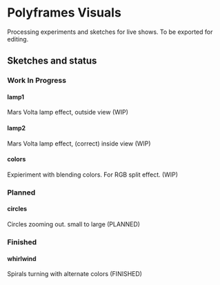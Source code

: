 # Polyframes Visuals

Processing experiments and sketches for live shows.
To be exported for editing.

## Sketches and status

### Work In Progress

#### lamp1

Mars Volta lamp effect, outside view (WIP)

#### lamp2

Mars Volta lamp effect, (correct) inside view (WIP)

#### colors

Expieriment with blending colors. For RGB split effect. (WIP)

### Planned

#### circles

Circles zooming out. small to large (PLANNED)

### Finished

#### whirlwind

Spirals turning with alternate colors (FINISHED)
